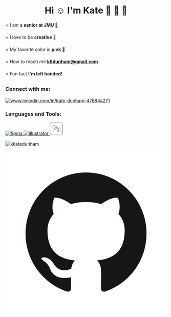 <h1 align="center">Hi ☺ I'm Kate 💌 🍭 🎀</h1>

⭐ I am a **senior at JMU 💜**

⭐ I love to be **creative 🎨**

⭐ My favorite color is **pink 🌸**

⭐ How to reach me **k8dunham@gmail.com**

⭐ Fun fact **I'm left handed!**





<h3 align="left">Connect with me:</h3>
<p align="left">
<a href="https://www.linkedin.com/in/kkatedunham" target="blank"><img align="center" src="https://raw.githubusercontent.com/rahuldkjain/github-profile-readme-generator/master/src/images/icons/Social/linked-in-alt.svg" alt="www.linkedin.com/in/kate-dunham-47684a271" height="30" width="40" /></a>
</p>

<h3 align="left">Languages and Tools:</h3>
<p align="left"> <a href="https://www.figma.com/" target="_blank" rel="noreferrer"> <img src="https://www.vectorlogo.zone/logos/figma/figma-icon.svg" alt="figma" width="40" height="40"/> </a> <a href="https://www.adobe.com/in/products/illustrator.html" target="_blank" rel="noreferrer"> <img src="https://www.vectorlogo.zone/logos/adobe_illustrator/adobe_illustrator-icon.svg" alt="illustrator" width="40" height="40"/> </a> <a href="https://www.photoshop.com/en" target="_blank" rel="noreferrer"> <img src="https://raw.githubusercontent.com/devicons/devicon/master/icons/photoshop/photoshop-line.svg" alt="photoshop" width="40" height="40"/> </a> </p>

<p><img align="center" src="https://github-readme-stats.vercel.app/api/top-langs?username=kkatedunham&show_icons=true&locale=en&layout=compact" alt="kkatedunham" /></p>

![GitHub Logo](images/github-logo.jpg "GitHub Logo")
